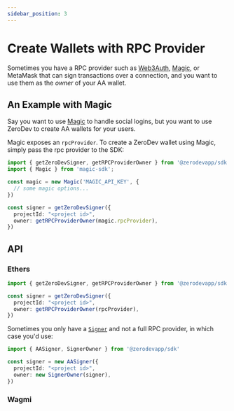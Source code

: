 ```yaml
---
sidebar_position: 3
---
```


# Create Wallets with RPC Provider

Sometimes you have a RPC provider such as [Web3Auth](https://web3auth.io/), [Magic](https://magic.link/), or MetaMask that can sign transactions over a connection, and you want to use them as the *owner* of your AA wallet.

## An Example with Magic

Say you want to use [Magic](https://magic.link/) to handle social logins, but you want to use ZeroDev to create AA wallets for your users.

Magic exposes an `rpcProvider`.  To create a ZeroDev wallet using Magic, simply pass the rpc provider to the SDK:

```typescript
import { getZeroDevSigner, getRPCProviderOwner } from '@zerodevapp/sdk'
import { Magic } from 'magic-sdk';

const magic = new Magic('MAGIC_API_KEY', {
  // some magic options...
})

const signer = getZeroDevSigner({
  projectId: "<project id>",
  owner: getRPCProviderOwner(magic.rpcProvider),
})
```

## API

### Ethers

```typescript
import { getZeroDevSigner, getRPCProviderOwner } from '@zerodevapp/sdk'

const signer = getZeroDevSigner({
  projectId: "<project id>",
  owner: getRPCProviderOwner(rpcProvider),
})
```

Sometimes you only have a [`Signer`](https://docs.ethers.org/v5/api/signer/) and not a full RPC provider, in which case you'd use:

```typescript
import { AASigner, SignerOwner } from '@zerodevapp/sdk'

const signer = new AASigner({
  projectId: "<project id>",
  owner: new SignerOwner(signer),
})
```

### Wagmi